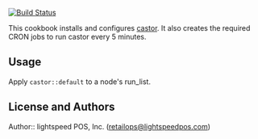 [![Build Status](https://magnum.travis-ci.com/lightspeedretail/chef-castor.svg?token=AnrKCXhosPuRPGA1NFHX&branch=master)](https://magnum.travis-ci.com/lightspeedretail/chef-castor)

This cookbook installs and configures [castor](https://github.com/lightspeedretail/castor). It also creates the required CRON jobs to run castor every 5 minutes.

## Usage

Apply ```castor::default``` to a node's run_list.

## License and Authors

Author:: lightspeed POS, Inc. (<retailops@lightspeedpos.com>)
